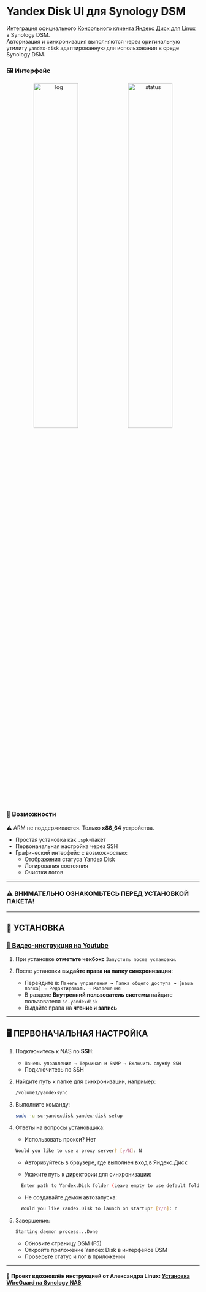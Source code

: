 # Yandex Disk UI для Synology DSM

Интеграция официального [Консольного клиента Яндекс Диск для Linux](https://yandex.ru/support/yandex-360/customers/disk/desktop/linux/ru/) в Synology DSM.  
Авторизация и синхронизация выполняются через оригинальную утилиту `yandex-disk` адаптированную для использования в среде Synology DSM.  

### 🖼 Интерфейс
<p align="center">
  <img width="48%" alt="log" src="https://github.com/user-attachments/assets/fe684ab1-3751-4887-94b1-5c6aeb1cbda2" />
  <img width="48%" alt="status" src="https://github.com/user-attachments/assets/0eb2f74b-d614-423b-973c-418b881b7947" />
</p>

### 🔧 Возможности
⚠️ ARM не поддерживается. Только  **x86_64** устройства.
- Простая установка как `.spk`-пакет
- Первоначальная настройка через SSH
- Графический интерфейс с возможностью:
   - Отображения статуса Yandex Disk
   - Логирования состояния
   - Очистки логов 

---

### ⚠️ ВНИМАТЕЛЬНО ОЗНАКОМЬТЕСЬ ПЕРЕД УСТАНОВКОЙ ПАКЕТА!

---

## 🔧 УСТАНОВКА
### [🎥 Видео-инструкция на Youtube](https://youtu.be/KB_YwQbxSW8)

1. При установке **отметьте чекбокс** `Запустить после установки`.

2. После установки **выдайте права на папку синхронизации**:
   - Перейдите в: `Панель управления → Папка общего доступа → [ваша папка] → Редактировать → Разрешения`
   - В разделе **Внутренний пользователь системы** найдите пользователя `sc-yandexdisk`
   - Выдайте права на **чтение и запись**

---

## 🖥 ПЕРВОНАЧАЛЬНАЯ НАСТРОЙКА

1. Подключитесь к NAS по **SSH**:
   - `Панель управления → Терминал и SNMP → Включить службу SSH`
   - Подключитесь по SSH

2. Найдите путь к папке для синхронизации, например:
   ```bash
   /volume1/yandexsync

3. Выполните команду:
   ```bash
   sudo -u sc-yandexdisk yandex-disk setup

4. Ответы на вопросы установщика:
   - Использовать прокси? Нет
   ```bash
   Would you like to use a proxy server? [y/N]: N
   ```
  
   - Авторизуйтесь в браузере, где выполнен вход в Яндекс.Диск 
   
   - Укажите путь к директории для синхронизации:
   ```bash
     Enter path to Yandex.Disk folder (Leave empty to use default folder '/var/packages/YandexDisk/home/Yandex.Disk'): /volume1/yandexsync
   ```
   
   - Не создавайте демон автозапуска:
   ```bash
     Would you like Yandex.Disk to launch on startup? [Y/n]: n
   ```

5. Завершение:
   ```bash
   Starting daemon process...Done
   ```

   - Обновите страницу DSM (F5)
   - Откройте приложение Yandex Disk в интерфейсе DSM
   - Проверьте статус и лог в приложении

---

#### 🙏 Проект вдохновлён инструкцией от Александра Linux: [Установка WireGuard на Synology NAS](https://bafista.ru/ustanovka-wireguard-na-synology-nas-v-dsm-7-i-dsm-6/)
